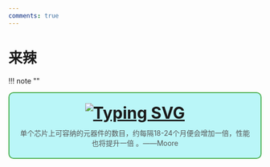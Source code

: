 ```yaml
---
comments: true
---
```

# 来辣
!!! note "" 
    <div style="border: 2px solid #4CAF50; border-radius: 10px; padding: 20px; background-color: #baf6f8; text-align: center;">
        <div style="font-size: 32px; font-weight: bold; margin-bottom: 10px;">
            [![Typing SVG](https://readme-typing-svg.demolab.com?font=LXGW+WenKai+Screen+GB+Screen&weight=700&size=27&pause=1000&color=000000&background=FFC18800&center=true&vCenter=true&width=435&lines=%E3%80%8E%E7%A1%AC%E4%BB%B6%E5%A4%A7%E9%AD%94%E7%8E%8B%E3%80%8F)](https://git.io/typing-svg)
        </div>
        <div style="font-size: 14px; color: #555;">
            单个芯片上可容纳的元器件的数目，约每隔18-24个月便会增加一倍，性能也将提升一倍 。——Moore
        </div>
    </div>